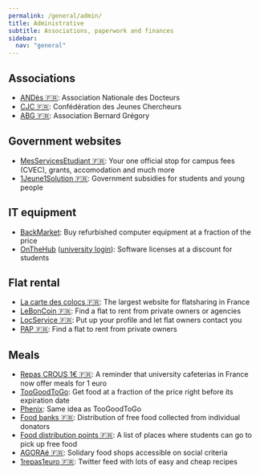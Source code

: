 ```yaml
---
permalink: /general/admin/
title: Administrative
subtitle: Associations, paperwork and finances
sidebar:
  nav: "general"
---
```


## Associations

- [ANDès 🇫🇷](https://andes.asso.fr/): Association Nationale des Docteurs
- [CJC 🇫🇷](https://cjc.jeunes-chercheurs.org/): Confédération des Jeunes Chercheurs
- [ABG 🇫🇷](https://www.abg.asso.fr/fr/): Association Bernard Grégory

## Government websites

- [MesServicesEtudiant 🇫🇷](https://www.messervices.etudiant.gouv.fr/): Your one official stop for campus fees (CVEC), grants, accomodation and much more
- [1Jeune1Solution 🇫🇷](https://www.1jeune1solution.gouv.fr/mes-aides): Government subsidies for students and young people

## IT equipment

- [BackMarket](https://www.backmarket.fr/): Buy refurbished computer equipment at a fraction of the price
- [OnTheHub](https://onthehub.com/) ([university login](https://groupelogiciel.onthehub.com/)): Software licenses at a discount for students

## Flat rental

- [La carte des colocs 🇫🇷](https://www.lacartedescolocs.fr/): The largest website for flatsharing in France
- [LeBonCoin 🇫🇷](https://www.leboncoin.fr/): Find a flat to rent from private owners or agencies
- [LocService 🇫🇷](https://www.locservice.fr/): Put up your profile and let flat owners contact you
- [PAP 🇫🇷](https://www.pap.fr/): Find a flat to rent from private owners

## Meals

- [Repas CROUS 1€ 🇫🇷](https://www.etudiant.gouv.fr/fr/le-repas-au-crous-passe-1-euro-pour-tous-les-etudiants-2314): A reminder that university cafeterias in France now offer meals for 1 euro
- [TooGoodToGo](https://toogoodtogo.fr/fr): Get food at a fraction of the price right before its expiration date
- [Phenix](https://wearephenix.com/application-anti-gaspi/): Same idea as TooGoodToGo
- [Food banks 🇫🇷](https://www.banquealimentaire.org/): Distribution of free food collected from individual donators
- [Food distribution points 🇫🇷](https://www.francetvinfo.fr/sante/maladie/coronavirus/generation2021-precarite-etudiante-consultez-la-liste-des-points-de-distribution-alimentaire-dans-notre-carte_4326113.html): A list of places where students can go to pick up free food
- [AGORAé 🇫🇷](https://www.fage.org/innovation-sociale/solidarite-etudiante/agorae-fage/): Solidary food shops accessible on social criteria
- [1repas1euro 🇫🇷](https://twitter.com/1repas1euro): Twitter feed with lots of easy and cheap recipes
